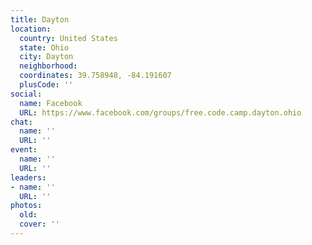 ```yaml
---
title: Dayton
location:
  country: United States
  state: Ohio
  city: Dayton
  neighborhood: 
  coordinates: 39.758948, -84.191607
  plusCode: ''
social:
  name: Facebook
  URL: https://www.facebook.com/groups/free.code.camp.dayton.ohio
chat:
  name: ''
  URL: ''
event:
  name: ''
  URL: ''
leaders:
- name: ''
  URL: ''
photos:
  old: 
  cover: ''
---
```

